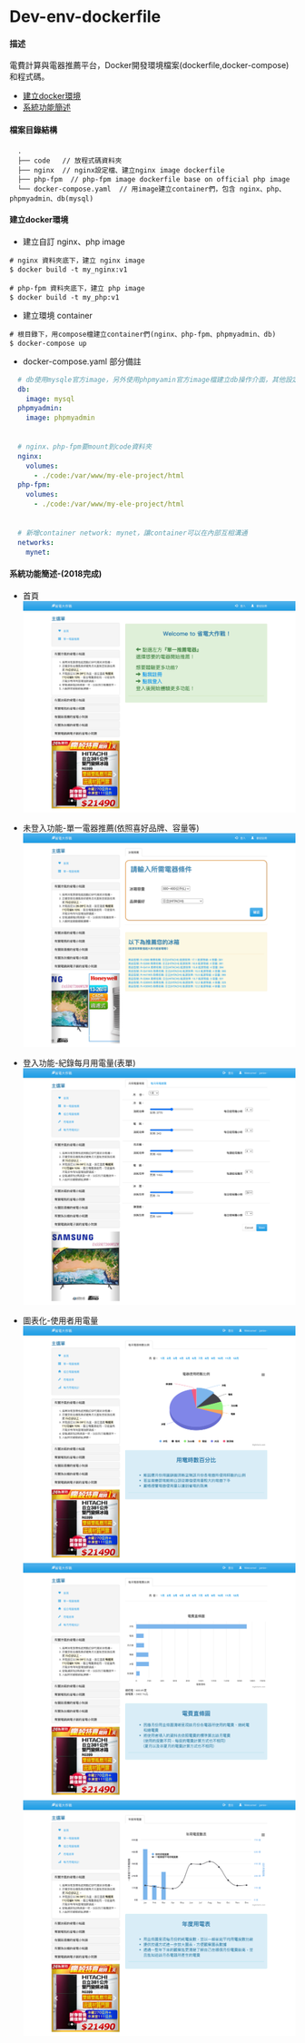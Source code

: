 # Dev-env-dockerfile

#### 描述
電費計算與電器推薦平台，Docker開發環境檔案(dockerfile,docker-compose)和程式碼。
* [建立docker環境](#1)
* [系統功能簡述]()

#### 檔案目錄結構
```
  .
  ├── code   // 放程式碼資料夾
  ├── nginx  // nginx設定檔、建立nginx image dockerfile
  ├── php-fpm  // php-fpm image dockerfile base on official php image
  └── docker-compose.yaml  // 用image建立container們，包含 nginx、php、phpmyadmin、db(mysql)
```

<h4 id="1">建立docker環境</h4>

* 建立自訂 nginx、php image
```shell
# nginx 資料夾底下，建立 nginx image
$ docker build -t my_nginx:v1

# php-fpm 資料夾底下，建立 php image
$ docker build -t my_php:v1
```

* 建立環境 container

```shell
# 根目錄下，用compose檔建立container們(nginx、php-fpm、phpmyadmin、db)
$ docker-compose up
```
* docker-compose.yaml 部分備註
```yaml
  # db使用mysqle官方image，另外使用phpmyamin官方image檔建立db操作介面，其他設定參考官方
  db:
    image: mysql
  phpmyadmin:
    image: phpmyadmin


  # nginx、php-fpm要mount到code資料夾
  nginx:
    volumes:
      - ./code:/var/www/my-ele-project/html
  php-fpm:
    volumes:
      - ./code:/var/www/my-ele-project/html


  # 新增container network: mynet，讓container可以在內部互相溝通 
  networks:
    mynet:
```

<h4 id="2">系統功能簡述-(2018完成)</h4>

* 首頁
  ![home](code/jpg/home.png)
  
* 未登入功能-單一電器推薦(依照喜好品牌、容量等)
  ![ele](code/jpg/ele-single.png)
  
* 登入功能-紀錄每月用電量(表單)
  ![month](code/jpg/month-select.png)
  
* 圖表化-使用者用電量
  ![chart1](code/jpg/pipe-chart.png)
  ![chart2](code/jpg/op-chart.png)
  ![chart3](code/jpg/chart3.png)




